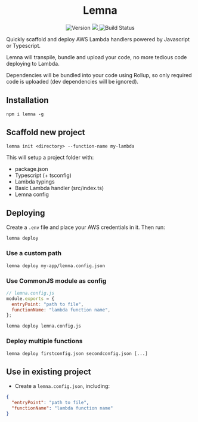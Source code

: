 <h1 align="center">Lemna</h1>

<p align="center">
  <img src="https://badge.fury.io/js/lemna.svg" alt="Version">
  <a href="https://codecov.io/gh/marvin-j97/lemna">
    <img src="https://codecov.io/gh/marvin-j97/lemna/branch/master/graph/badge.svg?token=T6L95TZZXA"/>
  </a>
  <img src="https://github.com/marvin-j97/lemna/actions/workflows/node.js.yml/badge.svg" alt="Build Status">
</p>

Quickly scaffold and deploy AWS Lambda handlers powered by Javascript or Typescript.

Lemna will transpile, bundle and upload your code, no more tedious code deploying to Lambda.

Dependencies will be bundled into your code using Rollup, so only required code is uploaded (dev dependencies will be ignored).

## Installation

```
npm i lemna -g
```

## Scaffold new project

```
lemna init <directory> --function-name my-lambda
```

This will setup a project folder with:

- package.json
- Typescript (+ tsconfig)
- Lambda typings
- Basic Lambda handler (src/index.ts)
- Lemna config

## Deploying

Create a `.env` file and place your AWS credentials in it.
Then run:

```
lemna deploy
```

### Use a custom path

```
lemna deploy my-app/lemna.config.json
```

### Use CommonJS module as config

```js
// lemna.config.js
module.exports = {
  entryPoint: "path to file",
  functionName: "lambda function name",
};
```

```
lemna deploy lemna.config.js
```

### Deploy multiple functions

```
lemna deploy firstconfig.json secondconfig.json [...]
```

## Use in existing project

- Create a `lemna.config.json`, including:

```json
{
  "entryPoint": "path to file",
  "functionName": "lambda function name"
}
```
